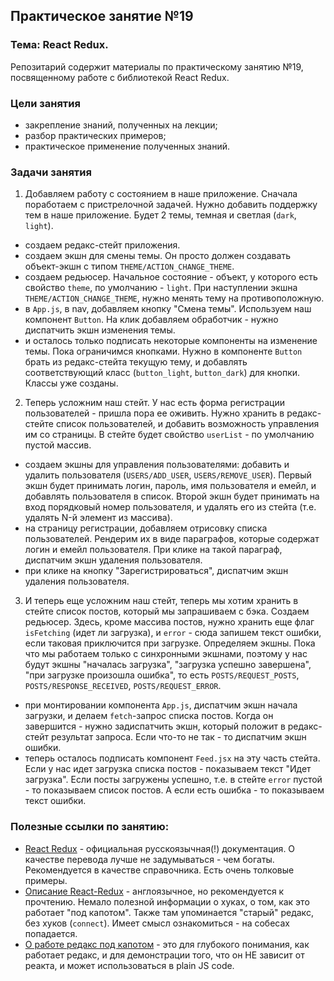 ## Практическое занятие №19

### Тема: React Redux.

Репозитарий содержит материалы по практическому занятию №19, посвященному работе с библиотекой React Redux.

### Цели занятия
- закрепление знаний, полученных на лекции;
- разбор практических примеров;
- практическое применение полученных знаний.

### Задачи занятия
1. Добавляем работу с состоянием в наше приложение. Сначала поработаем с пристрелочной задачей.  Нужно добавить поддержку тем в наше приложение. Будет 2 темы, темная и светлая (`dark`, `light`).
 - создаем редакс-стейт приложения.
 - создаем экшн для смены темы. Он просто должен создавать объект-экшн с типом `THEME/ACTION_CHANGE_THEME`.
 - создаем редьюсер. Начальное состояние - объект, у которого есть свойство `theme`, по умолчанию - `light`. При наступлении экшна `THEME/ACTION_CHANGE_THEME`, нужно менять тему на противоположную.
 - в `App.js`, в nav, добавляем кнопку "Смена темы". Используем наш компонент `Button`. На клик добавляем обработчик - нужно диспатчить экшн изменения темы.
 - и осталось только подписать некоторые компоненты на изменение темы. Пока ограничимся кнопками. Нужно в компоненте `Button` брать из редакс-стейта текущую тему, и добавлять соответствующий класс (`button_light`, `button_dark`) для кнопки. Классы уже созданы.
2. Теперь усложним наш стейт. У нас есть форма регистрации пользователей - пришла пора ее оживить. Нужно хранить в редакс-стейте список пользователей, и добавить возможность управления им со страницы. В стейте будет свойство `userList` - по умолчанию пустой массив.
 - создаем экшны для управления пользователями: добавить и удалить пользователя (`USERS/ADD_USER`, `USERS/REMOVE_USER`). Первый экшн будет принимать логин, пароль, имя пользователя и емейл, и добавлять пользователя в список. Второй экшн будет принимать на вход порядковый номер пользователя, и удалять его из стейта (т.е. удалять N-й элемент из массива).
 - на страницу регистрации, добавляем отрисовку списка пользователей. Рендерим их в виде параграфов, которые содержат логин и емейл пользователя. При клике на такой параграф, диспатчим экшн удаления пользователя.
 - при клике на кнопку "Зарегистрироваться", диспатчим экшн удаления пользователя.
3. И теперь еще усложним наш стейт, теперь мы хотим хранить в стейте список постов, который мы запрашиваем с бэка. Создаем редьюсер. Здесь, кроме массива постов, нужно хранить еще флаг `isFetching` (идет ли загрузка), и `error` - сюда запишем текст ошибки, если таковая приключится при загрузке. Определяем экшны. Пока что мы работаем только с синхронными экшнами, поэтому у нас будут экшны "началась загрузка", "загрузка успешно завершена", "при загрузке произошла ошибка", то есть `POSTS/REQUEST_POSTS`, `POSTS/RESPONSE_RECEIVED`, `POSTS/REQUEST_ERROR`.
 - при монтировании компонента `App.js`, диспатчим экшн начала загрузки, и делаем `fetch`-запрос списка постов. Когда он завершится - нужно задиспатчить экшн, который положит в редакс-стейт результат запроса. Если что-то не так - то диспатчим экшн ошибки.
 - теперь осталось подписать компонент `Feed.jsx` на эту часть стейта. Если у нас идет загрузка списка постов - показываем текст "Идет загрузка". Если посты загружены успешно, т.е. в стейте `error` пустой - то показываем список постов. А если есть ошибка - то показываем текст ошибки.

### Полезные ссылки по занятию:
 - [React Redux](https://ru.react-redux.js.org/introduction/getting-started) - официальная русскоязычная(!) документация. О качестве перевода лучше не задумываться - чем богаты. Рекомендуется в качестве справочника. Есть очень толковые примеры.
 - [Описание React-Redux](https://medium.com/swlh/react-redux-hooks-5e5dbb52d057) - англоязычное, но рекомендуется к прочтению. Немало полезной информации о хуках, о том, как это работает "под капотом". Также там упоминается "старый" редакс, без хуков (`connect`). Имеет смысл ознакомиться - на собесах попадается.
 - [О работе редакс под капотом](https://ivaneroshkin.medium.com/%D0%BA%D0%B0%D0%BA-%D1%80%D0%B0%D0%B1%D0%BE%D1%82%D0%B0%D0%B5%D1%82-redux-a967d8616398) - это для глубокого понимания, как работает редакс, и для демонстрации того, что он НЕ зависит от реакта, и может использоваться в plain JS code.